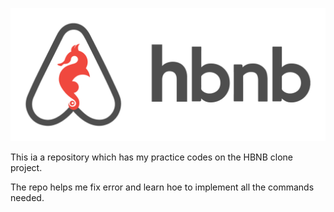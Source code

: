 ![HBNB IMAGE](./images/hbnb.png)

This ia a repository which has my practice codes on the HBNB clone project.

The repo helps me fix error and learn hoe to implement all the commands needed.

